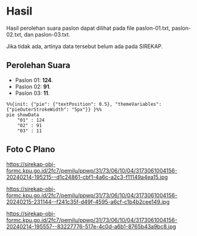 # Hasil

Hasil perolehan suara paslon dapat dilihat pada file paslon-01.txt, paslon-02.txt, dan paslon-03.txt.

Jika tidak ada, artinya data tersebut belum ada pada SIREKAP.

## Perolehan Suara

 * Paslon 01: **124**.
 * Paslon 02: **91**.
 * Paslon 03: **11**.

```mermaid
%%{init: {"pie": {"textPosition": 0.5}, "themeVariables": {"pieOuterStrokeWidth": "5px"}} }%%
pie showData
    "01" : 124
    "02" : 91
    "03" : 11
```
## Foto C Plano

https://sirekap-obj-formc.kpu.go.id/2fc7/pemilu/ppwp/31/73/06/10/04/3173061004156-20240214-195215--d1c24861-cbf1-4a6c-a2c3-f11149a4ea15.jpg

https://sirekap-obj-formc.kpu.go.id/2fc7/pemilu/ppwp/31/73/06/10/04/3173061004156-20240215-231144--f241c35f-d49f-4595-a6cf-c1b4b2cee149.jpg

https://sirekap-obj-formc.kpu.go.id/2fc7/pemilu/ppwp/31/73/06/10/04/3173061004156-20240214-195557--83227776-517e-4c0d-a6b1-8765b43a9bc8.jpg
